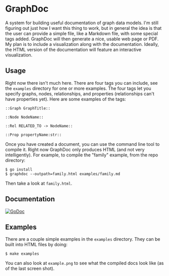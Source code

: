 # GraphDoc

A system for building useful documentation of graph data models. I'm still
figuring out just how I want this thing to work, but in general the idea is that
the user can provide a simple file, like a Markdown file, with some special tags
added. GraphDoc will then generate a nice, usable web page or PDF. My plan is to
include a visualization along with the documentation. Ideally, the HTML version
of the documentation will feature an interactive visualization.

## Usage

Right now there isn't much here. There are four tags you can include, see the
`examples` directory for one or more examples. The four tags let you specify
graphs, nodes, relationships, and properties (relationships can't have
properties yet). Here are some examples of the tags:

```
::Graph GraphTitle::

::Node NodeName::

::Rel RELATED_TO -> NodeName::

::Prop propertyName:str::
```

Once you have created a document, you can use the command line tool to compile
it. Right now GraphDoc only produces HTML (and not very intelligently). For
example, to compile the "family" example, from the repo directory:

```
$ go install
$ graphdoc --outpath=family.html examples/family.md
```

Then take a look at `family.html`.

## Documentation

[![GoDoc](https://godoc.org/github.com/glesica/graphdoc?status.svg)](https://godoc.org/github.com/glesica/graphdoc)

## Examples

There are a couple simple examples in the `examples` directory. They can be
built into HTML files by doing:

```
$ make examples
```

You can also look at `example.png` to see what the compiled docs look like (as
of the last screen shot).
